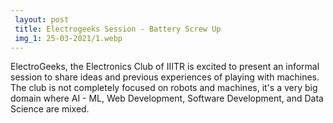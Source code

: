 ```yaml
---
 layout: post	
 title: Electrogeeks Session - Battery Screw Up
 img_1: 25-03-2021/1.webp
---
```


ElectroGeeks, the Electronics Club of IIITR is excited to present an informal session to share ideas and previous experiences of playing with machines. The club is not completely focused on robots and machines, it's a very big domain where AI - ML, Web Development, Software Development, and Data Science are mixed. 
